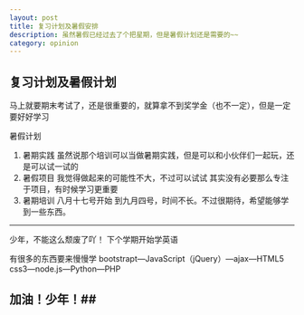 ```yaml
---
layout: post
title: 复习计划及暑假安排
description: 虽然暑假已经过去了个把星期，但是暑假计划还是需要的~~
category: opinion
---
```




## 复习计划及暑假计划
 
马上就要期末考试了，还是很重要的，就算拿不到奖学金（也不一定），但是一定要好好学习

暑假计划
1. 暑期实践 虽然说那个培训可以当做暑期实践，但是可以和小伙伴们一起玩，还是可以试一试的
2. 暑假项目 我觉得做起来的可能性不大，不过可以试试  其实没有必要那么专注于项目，有时候学习更重要
3. 暑期培训 八月十七号开始 到九月四号，时间不长。不过很期待，希望能够学到一些东西。


***

少年，不能这么颓废了吖！
下个学期开始学英语


有很多的东西要来慢慢学
bootstrapt—JavaScript（jQuery）—ajax—HTML5 css3—node.js—Python—PHP 

## 加油！少年！##